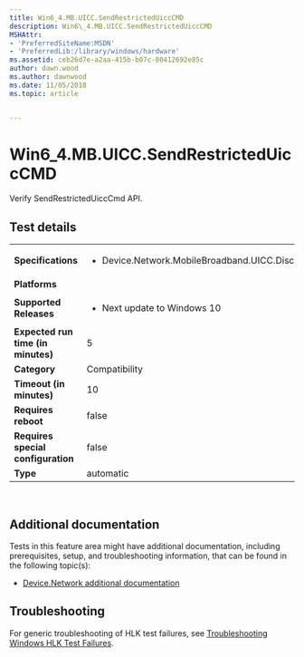 ```yaml
---
title: Win6_4.MB.UICC.SendRestrictedUiccCMD
description: Win6\_4.MB.UICC.SendRestrictedUiccCMD
MSHAttr:
- 'PreferredSiteName:MSDN'
- 'PreferredLib:/library/windows/hardware'
ms.assetid: ceb26d7e-a2aa-415b-b07c-80412692e85c
author: dawn.wood
ms.author: dawnwood
ms.date: 11/05/2018
ms.topic: article


---
```


# Win6_4.MB.UICC.SendRestrictedUiccCMD


Verify SendRestrictedUiccCmd API.

## Test details
|||
|---|---|
| **Specifications**  | <ul><li>Device.Network.MobileBroadband.UICC.Discretional</li></ul> |  
| **Platforms**   | <ul></ul> |
| **Supported Releases** | <ul><li>Next update to Windows 10</li></ul> |
|**Expected run time (in minutes)**| 5 |
|**Category**| Compatibility |
|**Timeout (in minutes)**| 10 |
|**Requires reboot**| false |
|**Requires special configuration**| false |
|**Type**| automatic |

 

## <span id="Additional_documentation"></span><span id="additional_documentation"></span><span id="ADDITIONAL_DOCUMENTATION"></span>Additional documentation


Tests in this feature area might have additional documentation, including prerequisites, setup, and troubleshooting information, that can be found in the following topic(s):

-   [Device.Network additional documentation](device-network-additional-documentation.md)

## <span id="Troubleshooting"></span><span id="troubleshooting"></span><span id="TROUBLESHOOTING"></span>Troubleshooting


For generic troubleshooting of HLK test failures, see [Troubleshooting Windows HLK Test Failures](..\user\troubleshooting-windows-hlk-test-failures.md).

 

 






